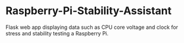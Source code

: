 # Raspberry-Pi-Stability-Assistant
Flask web app displaying data such as CPU core voltage and clock for stress and stability testing a Raspberry Pi.
